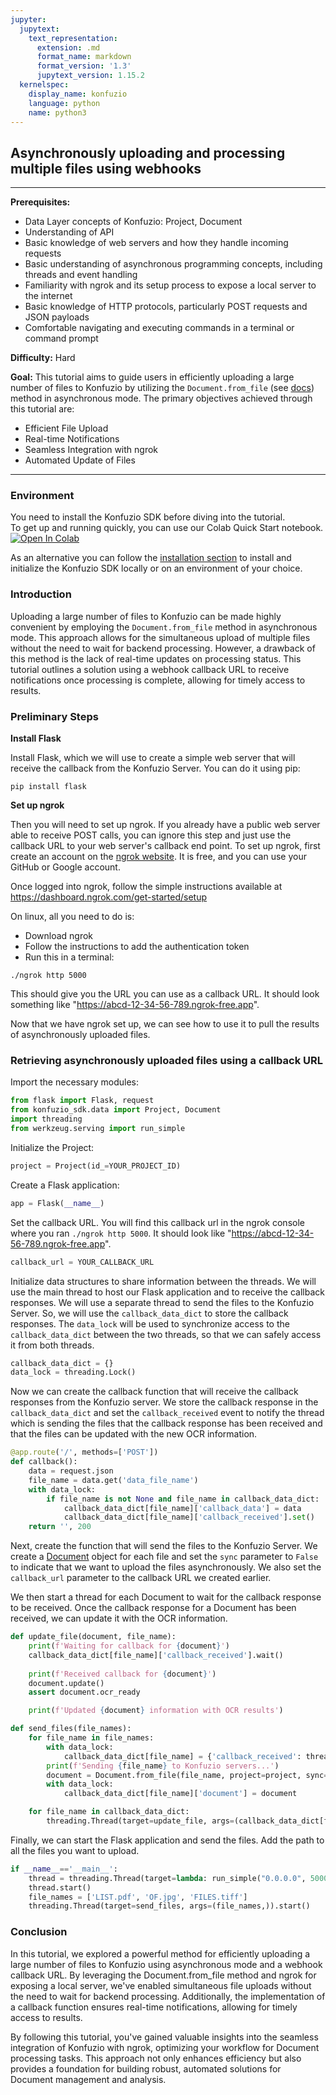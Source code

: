 ```yaml
---
jupyter:
  jupytext:
    text_representation:
      extension: .md
      format_name: markdown
      format_version: '1.3'
      jupytext_version: 1.15.2
  kernelspec:
    display_name: konfuzio
    language: python
    name: python3
---
```


## Asynchronously uploading and processing multiple files using webhooks

---

**Prerequisites:**
- Data Layer concepts of Konfuzio: Project, Document
- Understanding of API
- Basic knowledge of web servers and how they handle incoming requests
- Basic understanding of asynchronous programming concepts, including threads and event handling
- Familiarity with ngrok and its setup process to expose a local server to the internet
- Basic knowledge of HTTP protocols, particularly POST requests and JSON payloads
- Comfortable navigating and executing commands in a terminal or command prompt

**Difficulty:** Hard

**Goal:**
This tutorial aims to guide users in efficiently uploading a large number of files to Konfuzio by utilizing the `Document.from_file` (see [docs](https://dev.konfuzio.com/sdk/sourcecode.html#document)) method in asynchronous mode. The primary objectives achieved through this tutorial are:

- Efficient File Upload
- Real-time Notifications
- Seamless Integration with ngrok
- Automated Update of Files
---

### Environment
You need to install the Konfuzio SDK before diving into the tutorial. \
To get up and running quickly, you can use our Colab Quick Start notebook. \
<a href="https://colab.research.google.com/github/konfuzio-ai/konfuzio-sdk/blob/master/notebooks/Get_started_with_the_Konfuzio_SDK.ipynb" target="_parent"><img src="https://colab.research.google.com/assets/colab-badge.svg" alt="Open In Colab"/></a>

As an alternative you can follow the [installation section](get_started.html#install-sdk) to install and initialize the Konfuzio SDK locally or on an environment of your choice.

### Introduction

Uploading a large number of files to Konfuzio can be made highly convenient by employing the `Document.from_file` method in asynchronous mode. This approach allows for the simultaneous upload of multiple files without the need to wait for backend processing. However, a drawback of this method is the lack of real-time updates on processing status. This tutorial outlines a solution using a webhook callback URL to receive notifications once processing is complete, allowing for timely access to results.


### Preliminary Steps


**Install Flask**

Install Flask, which we will use to create a simple web server that will receive the callback from the Konfuzio
Server. You can do it using pip:

```console
pip install flask
```

**Set up ngrok**

Then you will need to set up ngrok. If you already have a public web server able to receive POST calls, you can 
ignore this step and just use the callback URL to your web server's callback end point. To set up ngrok, first 
create an account on the [ngrok website](https://ngrok.com/). It is free, and you can use your GitHub or Google 
account.

Once logged into ngrok, follow the simple instructions available at https://dashboard.ngrok.com/get-started/setup

On linux, all you need to do is:
- Download ngrok
- Follow the instructions to add the authentication token
- Run this in a terminal:

```console
./ngrok http 5000
```

This should give you the URL you can use as a callback URL. It should look something like 
"https://abcd-12-34-56-789.ngrok-free.app".

Now that we have ngrok set up, we can see how to use it to pull the results of asynchronously uploaded files.


### Retrieving asynchronously uploaded files using a callback URL

Import the necessary modules:

```python tags=["skip-execution", "nbval-skip"]
from flask import Flask, request
from konfuzio_sdk.data import Project, Document
import threading
from werkzeug.serving import run_simple
```

Initialize the Project: 

```python tags=["skip-execution", "nbval-skip"]
project = Project(id_=YOUR_PROJECT_ID)
```

Create a Flask application:

```python tags=["skip-execution", "nbval-skip"]
app = Flask(__name__)
```

Set the callback URL.  You will find this callback url in the ngrok console where you ran `./ngrok http 5000`. It should look like "https://abcd-12-34-56-789.ngrok-free.app".

```python tags=["skip-execution", "nbval-skip"]
callback_url = YOUR_CALLBACK_URL
```

Initialize data structures to share information between the threads. We will use the main thread to host our Flask application and to receive the callback responses. We will use a separate thread to send the files to the Konfuzio Server. So, we will use the `callback_data_dict` to store the callback responses. The `data_lock` will be used to synchronize access to the `callback_data_dict` between the two threads, so that we can safely access it from both threads.

```python tags=["skip-execution", "nbval-skip"]
callback_data_dict = {}
data_lock = threading.Lock()
```

Now we can create the callback function that will receive the callback responses from the Konfuzio server. We store the callback response in the `callback_data_dict` and set the `callback_received` event to notify the thread which is sending the files that the callback response has been received and that the files can be updated with the 
new OCR information.

```python tags=["skip-execution", "nbval-skip"]
@app.route('/', methods=['POST'])
def callback():
    data = request.json
    file_name = data.get('data_file_name')
    with data_lock:
        if file_name is not None and file_name in callback_data_dict:
            callback_data_dict[file_name]['callback_data'] = data
            callback_data_dict[file_name]['callback_received'].set()
    return '', 200
```

Next, create the function that will send the files to the Konfuzio Server. We create a [Document](https://dev.konfuzio.com/sdk/sourcecode.html#document) object for each file and set the `sync` parameter to `False` to indicate that we want to upload the files asynchronously. We also set the `callback_url` parameter to the callback URL we created earlier.

We then start a thread for each Document to wait for the callback response to be received. Once the callback response for a Document has been received, we can update it with the OCR information.

```python tags=["skip-execution", "nbval-skip"]
def update_file(document, file_name):
    print(f'Waiting for callback for {document}')
    callback_data_dict[file_name]['callback_received'].wait()
    
    print(f'Received callback for {document}')
    document.update()
    assert document.ocr_ready

    print(f'Updated {document} information with OCR results')

def send_files(file_names):
    for file_name in file_names:
        with data_lock:
            callback_data_dict[file_name] = {'callback_received': threading.Event(), 'callback_data': None, 'document': None}
        print(f'Sending {file_name} to Konfuzio servers...')
        document = Document.from_file(file_name, project=project, sync=False, callback_url=callback_url)
        with data_lock:
            callback_data_dict[file_name]['document'] = document

    for file_name in callback_data_dict:
        threading.Thread(target=update_file, args=(callback_data_dict[file_name]['document'], file_name,)).start()
```

Finally, we can start the Flask application and send the files. Add the path to all the files you want to upload. 

```python tags=["skip-execution", "nbval-skip"]
if __name__=='__main__':
    thread = threading.Thread(target=lambda: run_simple("0.0.0.0", 5000, app))
    thread.start()
    file_names = ['LIST.pdf', 'OF.jpg', 'FILES.tiff']
    threading.Thread(target=send_files, args=(file_names,)).start()
```

### Conclusion

In this tutorial, we explored a powerful method for efficiently uploading a large number of files to Konfuzio using asynchronous mode and a webhook callback URL. By leveraging the Document.from_file method and ngrok for exposing a local server, we've enabled simultaneous file uploads without the need to wait for backend processing. Additionally, the implementation of a callback function ensures real-time notifications, allowing for timely access to results.

By following this tutorial, you've gained valuable insights into the seamless integration of Konfuzio with ngrok, optimizing your workflow for Document processing tasks. This approach not only enhances efficiency but also provides a foundation for building robust, automated solutions for Document management and analysis.
